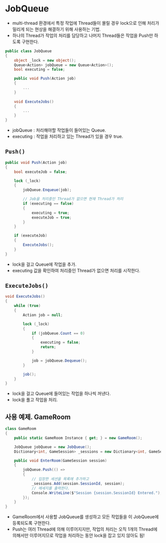# JobQueue
- multi-thread 환경에서 특정 작업에 Thread들이 몰릴 경우 lock으로 인해 처리가 밀리게 되는 현상을 해결하기 위해 사용하는 기법.
- 하나의 Thread가 작업의 처리를 담당하고 나머지 Thread들은 작업을 Push만 하도록 구현한다.

```c#
public class JobQueue
{
    object _lock = new object();
    Queue<Action> jobQueue = new Queue<Action>();
    bool executing = false;

    public void Push(Action job)
    {
        ...
    }
    
    void ExecuteJobs()
    {
        ...
    }
}
```
- jobQueue : 처리해야할 작업들이 들어있는 Queue.
- executing : 작업을 처리하고 있는 Thread가 있을 경우 true.

## `Push()`
```c#
public void Push(Action job)
{
    bool executeJob = false;

    lock (_lock)
    {
        jobQueue.Enqueue(job);

        // Job을 처리중인 Thread가 없으면 현재 Thread가 처리
        if (executing == false)
        {
            executing = true;
            executeJob = true;
        }
    }

    if (executeJob)
    {
        ExecuteJobs();
    }
}
```
- lock을 걸고 Queue에 작업을 추가.
- executing 값을 확인하여 처리중인 Thread가 없으면 처리를 시작한다.

## `ExecuteJobs()`
```c#
void ExecuteJobs()
{
    while (true)
    {
        Action job = null;

        lock (_lock)
        {
            if (jobQueue.Count == 0)
            {
                executing = false;
                return;
            }

            job = jobQueue.Dequeue();
        }

        job();
    }
}
```
- lock을 걸고 Queue에 들어있는 작업을 하나씩 꺼낸다.
- lock을 풀고 작업을 처리.

## 사용 예제. GameRoom
```c#
class GameRoom
{
    public static GameRoom Instance { get; } = new GameRoom();

    JobQueue jobQueue = new JobQueue();
    Dictionary<int, GameSession> _sessions = new Dictionary<int, GameSession>();

    public void EnterRoom(GameSession session)
    {
        jobQueue.Push(() => 
        {
            // 입장한 세션을 목록에 추가하고
            _sessions.Add(session.SessionId, session);
            // 메세지를 출력한다.
            Console.WriteLine($"Session {session.SessionId} Entered.");
        });
    }
}
```
- GameRoom에서 사용할 JobQueue를 생성하고 모든 작업들을 이 JobQueue에 등록되도록 구현한다.
- Push는 여러 Thread에 의해 이루어지지만, 작업의 처리는 오직 1개의 Thread에 의해서만 이루어지므로 작업을 처리하는 동안 lock을 잡고 있지 않아도 됨!
